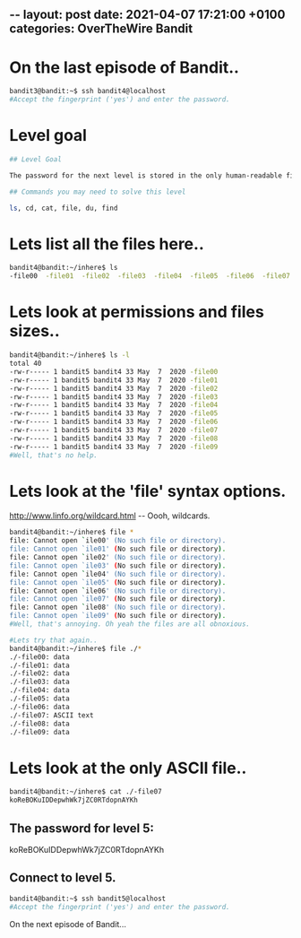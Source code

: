 --
layout: post
date:   2021-04-07 17:21:00 +0100
categories: OverTheWire Bandit
---
#  On the last episode of Bandit..

```bash
bandit3@bandit:~$ ssh bandit4@localhost
#Accept the fingerprint ('yes') and enter the password.
```

# Level goal
```bash
## Level Goal

The password for the next level is stored in the only human-readable file in the **inhere** directory. Tip: if your terminal is messed up, try the “reset” command.

## Commands you may need to solve this level

ls, cd, cat, file, du, find
```

# Lets list all the files here..
```bash
bandit4@bandit:~/inhere$ ls
-file00  -file01  -file02  -file03  -file04  -file05  -file06  -file07  -file08  -file09
```

# Lets look at permissions and files sizes..
```bash
bandit4@bandit:~/inhere$ ls -l
total 40
-rw-r----- 1 bandit5 bandit4 33 May  7  2020 -file00
-rw-r----- 1 bandit5 bandit4 33 May  7  2020 -file01
-rw-r----- 1 bandit5 bandit4 33 May  7  2020 -file02
-rw-r----- 1 bandit5 bandit4 33 May  7  2020 -file03
-rw-r----- 1 bandit5 bandit4 33 May  7  2020 -file04
-rw-r----- 1 bandit5 bandit4 33 May  7  2020 -file05
-rw-r----- 1 bandit5 bandit4 33 May  7  2020 -file06
-rw-r----- 1 bandit5 bandit4 33 May  7  2020 -file07
-rw-r----- 1 bandit5 bandit4 33 May  7  2020 -file08
-rw-r----- 1 bandit5 bandit4 33 May  7  2020 -file09
#Well, that's no help.
```

# Lets look at the 'file' syntax options.
http://www.linfo.org/wildcard.html -- Oooh, wildcards.

```bash
bandit4@bandit:~/inhere$ file *
file: Cannot open `ile00' (No such file or directory).
file: Cannot open `ile01' (No such file or directory).
file: Cannot open `ile02' (No such file or directory).
file: Cannot open `ile03' (No such file or directory).
file: Cannot open `ile04' (No such file or directory).
file: Cannot open `ile05' (No such file or directory).
file: Cannot open `ile06' (No such file or directory).
file: Cannot open `ile07' (No such file or directory).
file: Cannot open `ile08' (No such file or directory).
file: Cannot open `ile09' (No such file or directory).
#Well, that's annoying. Oh yeah the files are all obnoxious.
```

```bash
#Lets try that again..
bandit4@bandit:~/inhere$ file ./*
./-file00: data
./-file01: data
./-file02: data
./-file03: data
./-file04: data
./-file05: data
./-file06: data
./-file07: ASCII text
./-file08: data
./-file09: data
```

# Lets look at the only ASCII file..
```bash
bandit4@bandit:~/inhere$ cat ./-file07
koReBOKuIDDepwhWk7jZC0RTdopnAYKh
```

## The password for level 5:

koReBOKuIDDepwhWk7jZC0RTdopnAYKh

## Connect to level 5.
```bash
bandit4@bandit:~$ ssh bandit5@localhost
#Accept the fingerprint ('yes') and enter the password.
```

On the next episode of Bandit...
